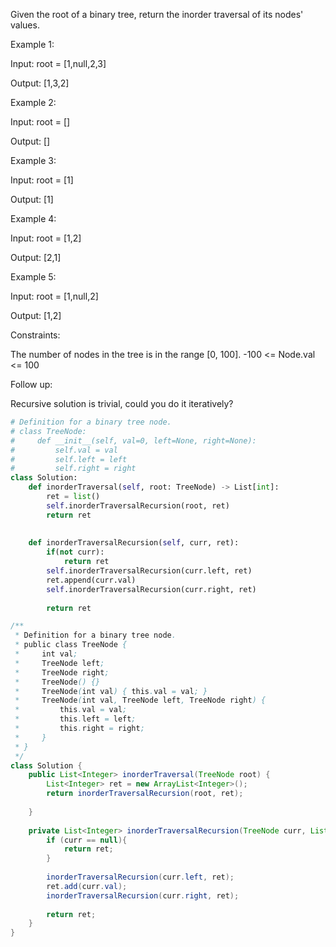 Given the root of a binary tree, return the inorder traversal of its nodes' values.

Example 1:


Input: root = [1,null,2,3]

Output: [1,3,2]

Example 2:

Input: root = []

Output: []

Example 3:

Input: root = [1]

Output: [1]

Example 4:


Input: root = [1,2]

Output: [2,1]

Example 5:


Input: root = [1,null,2]

Output: [1,2]
 

Constraints:

The number of nodes in the tree is in the range [0, 100].
-100 <= Node.val <= 100
 

Follow up:

Recursive solution is trivial, could you do it iteratively?

```python
# Definition for a binary tree node.
# class TreeNode:
#     def __init__(self, val=0, left=None, right=None):
#         self.val = val
#         self.left = left
#         self.right = right
class Solution:
    def inorderTraversal(self, root: TreeNode) -> List[int]:
        ret = list()
        self.inorderTraversalRecursion(root, ret)
        return ret
        
        
    def inorderTraversalRecursion(self, curr, ret):
        if(not curr):
            return ret
        self.inorderTraversalRecursion(curr.left, ret)
        ret.append(curr.val)
        self.inorderTraversalRecursion(curr.right, ret)
        
        return ret
```

```java
/**
 * Definition for a binary tree node.
 * public class TreeNode {
 *     int val;
 *     TreeNode left;
 *     TreeNode right;
 *     TreeNode() {}
 *     TreeNode(int val) { this.val = val; }
 *     TreeNode(int val, TreeNode left, TreeNode right) {
 *         this.val = val;
 *         this.left = left;
 *         this.right = right;
 *     }
 * }
 */
class Solution {
    public List<Integer> inorderTraversal(TreeNode root) {
        List<Integer> ret = new ArrayList<Integer>();
        return inorderTraversalRecursion(root, ret);
        
    }
    
    private List<Integer> inorderTraversalRecursion(TreeNode curr, List<Integer> ret){
        if (curr == null){
            return ret;
        }
        
        inorderTraversalRecursion(curr.left, ret);
        ret.add(curr.val);
        inorderTraversalRecursion(curr.right, ret);
        
        return ret;
    }
}
```